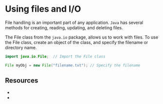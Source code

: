 # Using files and I/O

File handling is an important part of any application.
```Java``` has several methods for creating, reading, updating, and deleting files.

The File class from the ```java.io``` package, allows us to work with files.
To use the File class, create an object of the class, and specify the filename or directory name.

```java
import java.io.File;  // Import the File class

File myObj = new File("filename.txt"); // Specify the filename
```

## Resources

- [](https://www.w3schools.com/java/java_files.asp)
- [](https://www.geeksforgeeks.org/file-class-in-java/)

